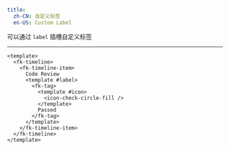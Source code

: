 ```yaml
title:
  zh-CN: 自定义标签
  en-US: Custom Label
```


可以通过 `label` 插槽自定义标签

---


```vue { "component": true } 
<template>
  <fk-timeline>
    <fk-timeline-item>
      Code Review
      <template #label>
        <fk-tag>
          <template #icon>
            <icon-check-circle-fill />
          </template>
          Passed
        </fk-tag>
      </template>
    </fk-timeline-item>
  </fk-timeline>
</template>
```
